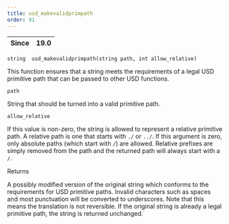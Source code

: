 ```yaml
---
title: usd_makevalidprimpath
order: 91
---
```

| Since | 19.0 |
| --- | --- |

`string  usd_makevalidprimpath(string path, int allow_relative)`

This function ensures that a string meets the requirements of a legal USD
primitive path that can be passed to other USD functions.

`path`

String that should be turned into a valid primitive path.

`allow_relative`

If this value is non-zero, the string is allowed to represent a relative
primitive path. A relative path is one that starts with `./` or `../`. If
this argument is zero, only absolute paths (which start with `/`) are
allowed. Relative prefixes are simply removed from the path and the
returned path will always start with a `/`.

Returns

A possibly modified version of the original string which conforms to the
requirements for USD primitive paths. Invalid characters such as spaces
and most punctuation will be converted to underscores. Note that this means
the translation is not reversible. If the original string is already a
legal primitive path, the string is returned unchanged.
